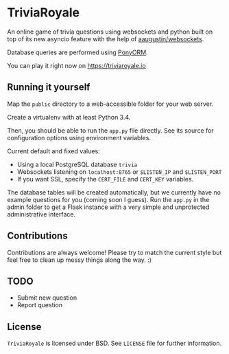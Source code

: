 # TriviaRoyale

An online game of trivia questions using websockets and python built on top of
its new asyncio feature with the help of
[aaugustin/websockets](https://github.com/aaugustin/websockets).

Database queries are performed using [PonyORM](http://ponyorm.com/).

You can play it right now on https://triviaroyale.io

## Running it yourself

Map the `public` directory to a web-accessible folder for your web server.

Create a virtualenv with at least Python 3.4.

Then, you should be able to run the `app.py` file directly. See its source
for configuration options using environment variables.

Current default and fixed values:

- Using a local PostgreSQL database `trivia`
- Websockets listening on `localhost:8765` or `$LISTEN_IP` and `$LISTEN_PORT`
- If you want SSL, specify the `CERT_FILE` and `CERT_KEY` variables.

The database tables will be created automatically, but we currently have
no example questions for you (coming soon I guess).
Run the `app.py` in the admin folder to get a Flask instance with a very
simple and unprotected administrative interface.

## Contributions

Contributions are always welcome! Please try to match the current
style but feel free to clean up messy things along the way. :)

## TODO

- Submit new question
- Report question

## License

`TriviaRoyale` is licensed under BSD.
See `LICENSE` file for further information.
